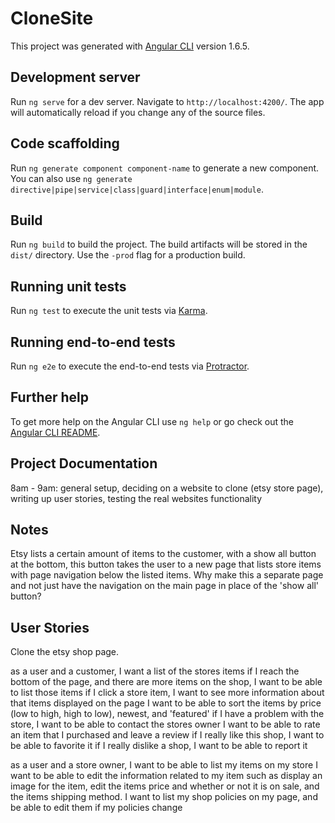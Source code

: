 # CloneSite

This project was generated with [Angular CLI](https://github.com/angular/angular-cli) version 1.6.5.

## Development server

Run `ng serve` for a dev server. Navigate to `http://localhost:4200/`. The app will automatically reload if you change any of the source files.

## Code scaffolding

Run `ng generate component component-name` to generate a new component. You can also use `ng generate directive|pipe|service|class|guard|interface|enum|module`.

## Build

Run `ng build` to build the project. The build artifacts will be stored in the `dist/` directory. Use the `-prod` flag for a production build.

## Running unit tests

Run `ng test` to execute the unit tests via [Karma](https://karma-runner.github.io).

## Running end-to-end tests

Run `ng e2e` to execute the end-to-end tests via [Protractor](http://www.protractortest.org/).

## Further help

To get more help on the Angular CLI use `ng help` or go check out the [Angular CLI README](https://github.com/angular/angular-cli/blob/master/README.md).


## Project Documentation

8am - 9am:
general setup,
deciding on a website to clone (etsy store page),
writing up user stories,
testing the real websites functionality

## Notes

Etsy lists a certain amount of items to the customer, with a show all button at the bottom, this button takes the user to a new page that lists store items with page navigation below the listed items. Why make this a separate page and not just have the navigation on the main page in place of the 'show all' button?


## User Stories


Clone the etsy shop page.

as a user and a customer, I want a list of the stores items
if I reach the bottom of the page, and there are more items on the shop, I want to be able to list those items
if I click a store item, I want to see more information about that items displayed on the page
I want to be able to sort the items by price (low to high, high to low), newest, and 'featured'
if I have a problem with the store, I want to be able to contact the stores owner
I want to be able to rate an item that I purchased and leave a review
if I really like this shop, I want to be able to favorite it
if I really dislike a shop, I want to be able to report it


as a user and a store owner, I want to be able to list my items on my store
I want to be able to edit the information related to my item such as display an image for the item, edit the items price and whether or not it is on sale, and the items shipping method.
I want to list my shop policies on my page, and be able to edit them if my policies change

